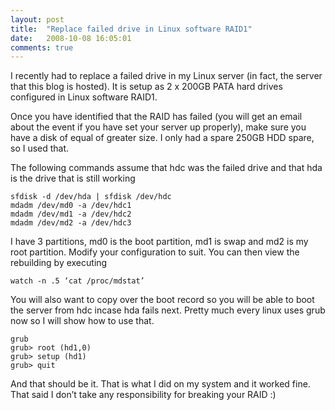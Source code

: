 ```yaml
---
layout: post
title:  "Replace failed drive in Linux software RAID1"
date:   2008-10-08 16:05:01
comments: true
---
```


I recently had to replace a failed drive in my Linux server (in fact, the server that this blog is hosted). It is setup as 2 x 200GB PATA hard drives configured in Linux software RAID1.

Once you have identified that the RAID has failed (you will get an email about the event if you have set your server up properly), make sure you have a disk of equal of greater size. I only had a spare 250GB HDD spare, so I used that.

The following commands assume that hdc was the failed drive and that hda is the drive that is still working

    sfdisk -d /dev/hda | sfdisk /dev/hdc
    mdadm /dev/md0 -a /dev/hdc1
    mdadm /dev/md1 -a /dev/hdc2
    mdadm /dev/md2 -a /dev/hdc3

I have 3 partitions, md0 is the boot partition, md1 is swap and md2 is my root partition. Modify your configuration to suit. You can then view the rebuilding by executing

    watch -n .5 ‘cat /proc/mdstat’

You will also want to copy over the boot record so you will be able to boot the server from hdc incase hda fails next. Pretty much every linux uses grub now so I will show how to use that.

    grub
    grub> root (hd1,0)
    grub> setup (hd1)
    grub> quit

And that should be it. That is what I did on my system and it worked fine. That said I don’t take any responsibility for breaking your RAID :)